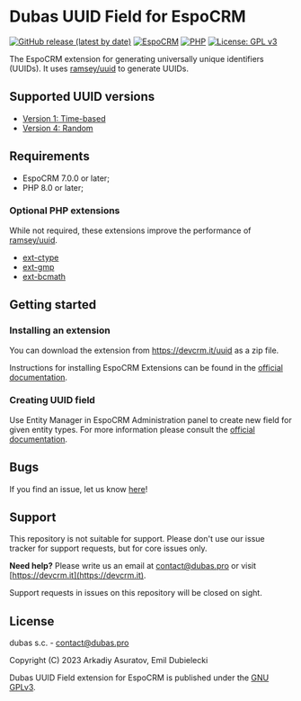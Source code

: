 # Dubas UUID Field for EspoCRM

[![GitHub release (latest by date)](https://img.shields.io/github/v/release/dubas-pro/ext-uuid-field)](https://devcrm.it/uuid)
[![EspoCRM](https://img.shields.io/badge/espocrm-%3E%3D7.0.0-blue)](#dubas-uuid-field-for-espocrm)
[![PHP](https://img.shields.io/badge/php-%3E%3D8.0-blue)](#dubas-uuid-field-for-espocrm)
[![License: GPL v3](https://img.shields.io/badge/License-GPLv3-blue.svg)](https://www.gnu.org/licenses/gpl-3.0)

The EspoCRM extension for generating universally unique identifiers (UUIDs). It uses [ramsey/uuid](https://github.com/ramsey/uuid) to generate UUIDs.

## Supported UUID versions

- [Version 1: Time-based](https://uuid.ramsey.dev/en/latest/rfc4122/version1.html#rfc4122-version1)
- [Version 4: Random](https://uuid.ramsey.dev/en/latest/rfc4122/version4.html#rfc4122-version4)

## Requirements

- EspoCRM 7.0.0 or later;
- PHP 8.0 or later;

### Optional PHP extensions

While not required, these extensions improve the performance of [ramsey/uuid](https://github.com/ramsey/uuid).

- [ext-ctype](https://www.php.net/manual/en/book.ctype.php)
- [ext-gmp](https://www.php.net/manual/en/book.gmp.php)
- [ext-bcmath](https://www.php.net/manual/en/book.bc.php)

## Getting started

### Installing an extension

You can download the extension from https://devcrm.it/uuid as a zip file.

Instructions for installing EspoCRM Extensions can be found in the [official documentation](https://docs.espocrm.com/administration/extensions/#installing).

### Creating UUID field

Use Entity Manager in EspoCRM Administration panel to create new field for given entity types. For more information please consult the [official documentation](https://docs.espocrm.com/administration/entity-manager/).

## Bugs

If you find an issue, let us know [here](https://github.com/dubas-pro/ext-uuid-field/issues/new)!

## Support

This repository is not suitable for support. Please don't use our issue tracker for support requests, but for core issues only.

**Need help?** Please write us an email at <a href="mailto:contact@dubas.pro">contact@dubas.pro</a> or visit [https://devcrm.it](https://devcrm.it).

Support requests in issues on this repository will be closed on sight.

## License

dubas s.c. - contact@dubas.pro

Copyright (C) 2023 Arkadiy Asuratov, Emil Dubielecki

Dubas UUID Field extension for EspoCRM is published under the [GNU GPLv3](https://www.gnu.org/licenses/gpl-3.0.html).
